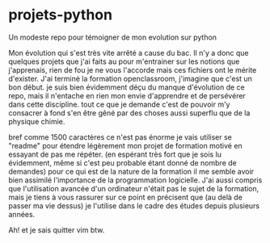 # projets-python
Un modeste repo pour témoigner de mon evolution sur python

Mon évolution qui s'est très vite arrêté a cause du bac.
Il n'y a donc que quelques projets que j'ai faits au pour m'entrainer sur les notions 
que j'apprenais, rien de fou je ne vous l'accorde mais ces fichiers ont le mérite d'exister.
J'ai terminé la formation openclassroom, j'imagine que c'est un bon début.
je suis bien évidemment déçu du manque d'évolution de ce repo, mais il n'entache en rien mon envie d'apprendre et de persévérer dans cette discipline.
tout ce que je demande c'est de pouvoir m'y consacrer à fond s'en être gêné par des choses aussi superflu que de la physique chimie.

bref comme 1500 caractères ce n'est pas énorme je vais utiliser se "readme" pour étendre légèrement mon projet de formation motivé en essayant de pas me répéter.
(en espérant très fort que je sois lu évidemment, même si c'est peu probable étant donné de nombre de demandes)
pour ce qui est de la nature de la formation il me semble avoir bien assimilé l'importance de la programmation logicielle.
J'ai aussi compris que l'utilisation avancée d'un ordinateur n'était pas le sujet de la formation, mais je tiens à vous rassurer sur ce point
en précisent que (au delà de passer ma vie dessus) je l'utilise dans le cadre des études depuis plusieurs années.

Ah! et je sais quitter vim btw.
